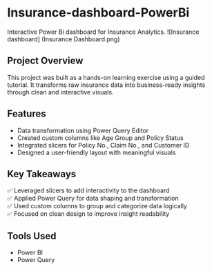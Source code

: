 # Insurance-dashboard-PowerBi
Interactive Power Bi dashboard for Insurance Analytics.
![Insurance dashboard]
(Insurance Dashboard.png)

## Project Overview
This project was built as a hands-on learning exercise using a guided tutorial. It transforms raw insurance data into business-ready insights through clean and interactive visuals.

## Features
- Data transformation using Power Query Editor  
- Created custom columns like Age Group and Policy Status  
- Integrated slicers for Policy No., Claim No., and Customer ID  
- Designed a user-friendly layout with meaningful visuals

## Key Takeaways
✅ Leveraged slicers to add interactivity to the dashboard  
✅ Applied Power Query for data shaping and transformation  
✅ Used custom columns to group and categorize data logically  
✅ Focused on clean design to improve insight readability

## Tools Used
- Power BI  
- Power Query  


